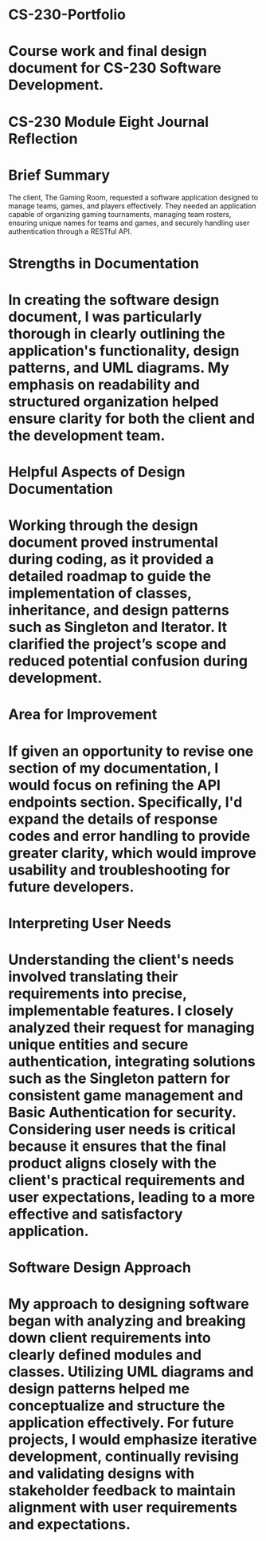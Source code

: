 # CS-230-Portfolio
# Course work and final design document for CS-230 Software Development.
# CS-230 Module Eight Journal Reflection
# Brief Summary
The client, The Gaming Room, requested a software application designed to manage teams, games, and players effectively. They needed an application capable of organizing gaming tournaments, managing team rosters, ensuring unique names for teams and games, and securely handling user authentication through a RESTful API.
# Strengths in Documentation
# In creating the software design document, I was particularly thorough in clearly outlining the application's functionality, design patterns, and UML diagrams. My emphasis on readability and structured organization helped ensure clarity for both the client and the development team.
# Helpful Aspects of Design Documentation
# Working through the design document proved instrumental during coding, as it provided a detailed roadmap to guide the implementation of classes, inheritance, and design patterns such as Singleton and Iterator. It clarified the project’s scope and reduced potential confusion during development.
# Area for Improvement
# If given an opportunity to revise one section of my documentation, I would focus on refining the API endpoints section. Specifically, I'd expand the details of response codes and error handling to provide greater clarity, which would improve usability and troubleshooting for future developers.
# Interpreting User Needs
# Understanding the client's needs involved translating their requirements into precise, implementable features. I closely analyzed their request for managing unique entities and secure authentication, integrating solutions such as the Singleton pattern for consistent game management and Basic Authentication for security. Considering user needs is critical because it ensures that the final product aligns closely with the client's practical requirements and user expectations, leading to a more effective and satisfactory application.
# Software Design Approach
# My approach to designing software began with analyzing and breaking down client requirements into clearly defined modules and classes. Utilizing UML diagrams and design patterns helped me conceptualize and structure the application effectively. For future projects, I would emphasize iterative development, continually revising and validating designs with stakeholder feedback to maintain alignment with user requirements and expectations.

